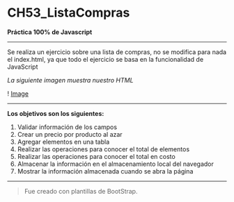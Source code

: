 # CH53_ListaCompras

**Práctica 100% de Javascript**

---

Se realiza un ejercicio sobre una lista de compras, no se modifica para nada el index.html, ya que todo el ejercicio se basa en la funcionalidad de JavaScript

*La siguiente imagen muestra nuestro HTML*

! [Image](img/SplashScreen.png)

---

**Los objetivos son los siguientes:**
 1. Validar información de los campos
 2. Crear un precio por producto al azar
 3. Agregar elementos en una tabla
 4. Realizar las operaciones para conocer el total de elementos
 5. Realizar las operaciones para conocer el total en costo
 6. Almacenar la información en el almacenamiento local del navegador
 7. Mostrar la información almacenada cuando se abra la página
 
 ---

> Fue creado con plantillas de BootStrap.
